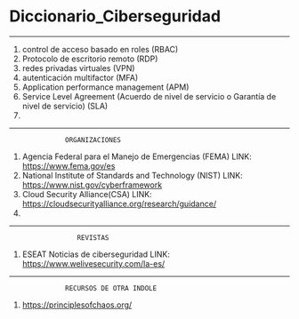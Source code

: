 # Diccionario_Ciberseguridad
-----------------------------------------------------------


1. control de acceso basado en roles (RBAC)
2. Protocolo de escritorio remoto (RDP)
3. redes privadas virtuales (VPN)
4. autenticación multifactor (MFA)
5. Application performance management (APM)
6. Service Level Agreement (Acuerdo de nivel de servicio o Garantía de nivel de servicio) (SLA)
7. 
-----------------------------------------------------------
                  ORGANIZACIONES

1. Agencia Federal para el Manejo de Emergencias (FEMA)
  LINK: https://www.fema.gov/es
2. National Institute of Standards and Technology (NIST)
  LINK: https://www.nist.gov/cyberframework
3. Cloud Security Alliance(CSA)
  LINK: https://cloudsecurityalliance.org/research/guidance/
4. 
-----------------------------------------------------------
                     REVISTAS
1. ESEAT Noticias de ciberseguridad
 LINK: https://www.welivesecurity.com/la-es/ 

-----------------------------------------------------------
                  RECURSOS DE OTRA INDOLE
1. https://principlesofchaos.org/ 
